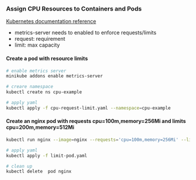 ### Assign CPU Resources to Containers and Pods

[Kubernetes documentation reference](https://kubernetes.io/docs/tasks/configure-pod-container/assign-cpu-resource/)

* metrics-server needs to enabled to enforce requests/limits
* request: requirement
* limit: max capacity

#### Create a pod with resource limits
```bash
# enable metrics server
minikube addons enable metrics-server

# creare namespace
kubectl create ns cpu-example

# apply yaml
kubectl apply -f cpu-request-limit.yaml --namespace=cpu-example
```
#### Create an nginx pod with requests cpu=100m,memory=256Mi and limits cpu=200m,memory=512Mi
```bash
kubectl run nginx --image=nginx --requests='cpu=100m,memory=256Mi' --limits='cpu=200m,memory=512Mi' --dry-run=client --restart=Never -o yaml > limit-pod.yaml

# apply yaml
kubectl apply -f limit-pod.yaml

# clean up
kubectl delete  pod nginx
```